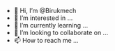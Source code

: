- 👋 Hi, I’m @Birukmech
- 👀 I’m interested in ...
- 🌱 I’m currently learning ...
- 💞️ I’m looking to collaborate on ...
- 📫 How to reach me ...

<!---
Birukmech/Birukmech is a ✨ special ✨ repository because its `README.md` (this file) appears on your GitHub profile.
You can click the Preview link to take a look at your changes.
--->
